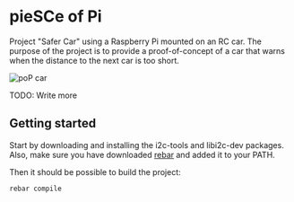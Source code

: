 pieSCe of Pi
=================================================================

Project "Safer Car" using a Raspberry Pi mounted on an RC car.
The purpose of the project is to provide a proof-of-concept of a car that warns when the distance to the next car is too short.

![poP car](https://raw.github.com/drimtajm/pieSCe_of_pi/master/resources/images/DSC_0245.jpg)

TODO: Write more

Getting started
---------------

Start by downloading and installing the i2c-tools and libi2c-dev packages.
Also, make sure you have downloaded [rebar][1] and added it to your PATH.

Then it should be possible to build the project:

    rebar compile
    
[1]: https://github.com/basho/rebar/

